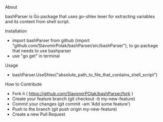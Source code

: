 ﻿About

bashParser is Go package that uses go-shlex lexer for extracting variables and its content from shell script.

Installation

- import bashParser from github (import "github.com/SlavomirPolak/bashParser/src/bashParser"), to go package that needs to use bashparser
- use "go get" in terminal

Usage

- bashParser.UseShlex("absolute_path_to_file_that_contains_shell_script")

How to Contribute

- Fork it ( https://github.com/SlavomirPOlak/bashParser/fork )
- Create your feature branch (git checkout -b my-new-feature)
- Commit your changes (git commit -am 'Add some feature')
- Push to the branch (git push origin my-new-feature)
- Create a new Pull Request